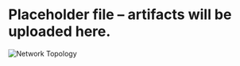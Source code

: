 # Placeholder file – artifacts will be uploaded here.
![Network Topology](https://github.com/user-attachments/assets/65f49d47-0e4b-4d05-b212-4984f6abad0b)
